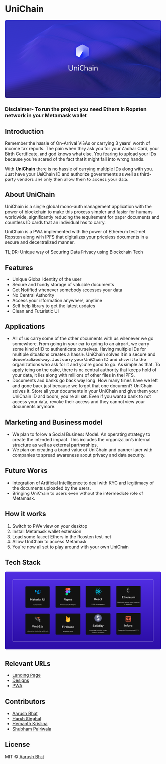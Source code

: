 # UniChain

<p align="center">
<a href="https://www.unichain.tk">
<img src="https://raw.githubusercontent.com/r-ush/unichain/master/assets/unichain_banner.png" alt="UniChain Logo"/>
</a>
</p>

### Disclaimer- To run the project you need **Ethers in Ropsten network in your Metamask wallet**

## Introduction
Remember the hassle of On-Arrival VISAs or carrying 3 years' worth of income tax reports. The pain when they ask you for your Aadhar Card, your Birth Certificate, and god knows what else.
You fearing to upload your IDs because you're scared of the fact that it might fall into wrong hands.

With **UniChain** there is no hassle of carrying multiple IDs along with you. Just have your UniChain ID and authorize governments as well as third-party vendors and only then allow them to access your data. 

## About UniChain
UniChain is a single global mono-auth management application with the power of blockchain to make this process simpler and faster for humans worldwide, significantly reducing the requirement for paper documents and countless ID cards that an individual has to carry.

UniChain is a PWA implemented with the power of Ethereum test-net Ropsten along with IPFS that digitalizes your priceless documents in a secure and decentralized manner. 

TL;DR: Unique way of Securing Data Privacy using Blockchain 
Tech


## Features
- Unique Global Identity of the user
- Secure and handy storage of valuable documents
- Get Notified whenever somebody accesses your data
- No Central Authority
- Access your information anywhere, anytime
- Self help library to get the latest updates
- Clean and Futuristic UI

## Applications
- All of us carry some of the other documents with us whenever we go somewhere. From going in your car to going to an airport, we carry some kind of ID to authenticate ourselves. Having multiple IDs for multiple situations creates a hassle. UniChain solves it in a secure and decentralized way. Just carry your UniChain ID and show it to the organizations who ask for it and you're good to go. As simple as that. To apply icing on the cake, there is no central authority that keeps hold of your data, it lies along with millions of other files in the IPFS.
- Documents and banks go back way long. How many times have we left and gone back just because we forgot that one document? UniChain solves it. Store all your documents in your UniChain and give them your UniChain ID and boom, you're all set. Even if you want a bank to not access your data, revoke their access and they cannot view your documents anymore.


## Marketing and Business model
- We plan to follow a Social Business Model. An operating strategy to create the intended impact. This includes the organization’s internal structure as well as external partnerships.
- We plan on creating a brand value of UniChain and partner later with companies to spread awareness about privacy and data security.

## Future Works
- Integration of Artificial Intelligence to deal with KYC and legitimacy of the documents uploaded by the users.
- Bringing UniChain to users even without the intermediate role of Metamask.


## How it works

1. Switch to PWA view on your desktop
2. Install Metamask wallet extension
3. Load some faucet Ethers in the Ropsten test-net
4. Allow UniChain to access Metamask
5. You're now all set to play around with your own UniChain


## Tech Stack


<p align="center">
<a href="https://www.unichain.tk">
<img src="https://raw.githubusercontent.com/r-ush/unichain/master/assets/tech_stack.png" alt="UniChain Tech Stack"/>
</a>
</p>

## Relevant URLs

- [Landing Page](https://www.unichain.tk)
- [Designs](https://design.unichain.tk)
- [PWA](https://app.unichain.tk)


## Contributors
- [Aarush Bhat](https://github.com/r-ush)
- [Harsh Singhal](https://github.com/hsrambo07)
- [Hemanth Krishna](https://github.com/DarthBenro008)
- [Shubham Palriwala](https://github.com/ShubhamPalriwala)



## License

MIT &copy; [Aarush Bhat](https://github.com/r-ush/unichain/blob/master/LICENSE)
